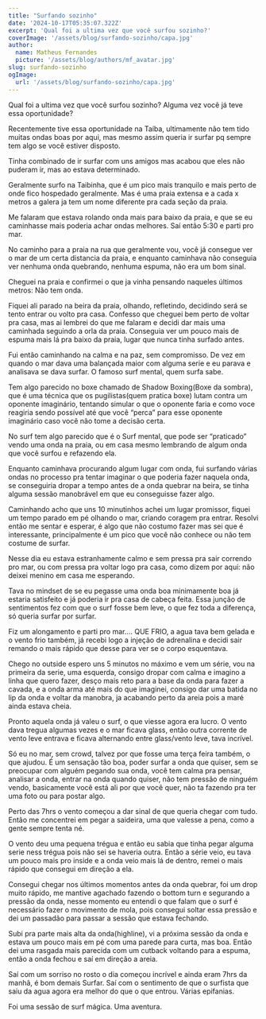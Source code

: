 ```yaml
---
title: "Surfando sozinho"
date: '2024-10-17T05:35:07.322Z'
excerpt: 'Qual foi a ultima vez que você surfou sozinho?'
coverImage: '/assets/blog/surfando-sozinho/capa.jpg'
author:
  name: Matheus Fernandes
  picture: '/assets/blog/authors/mf_avatar.jpg'
slug: surfando-sozinho
ogImage:
  url: '/assets/blog/surfando-sozinho/capa.jpg'
---
```


Qual foi a ultima vez que você surfou sozinho? Alguma vez você já teve essa oportunidade? 

Recentemente tive essa oportunidade na Taíba, ultimamente não tem tido muitas ondas boas por aqui, mas mesmo assim queria ir surfar pq sempre tem algo se você estiver disposto.

Tinha combinado de ir surfar com uns amigos mas acabou que eles não puderam ir, mas ao estava determinado. 

Geralmente surfo na Taibinha, que é um pico mais tranquilo e mais perto de onde fico hospedado geralmente. Mas é uma praia extensa e a cada x metros a galera ja tem um nome diferente pra cada seção da praia.

Me falaram que estava rolando onda mais para baixo da praia, e que se eu caminhasse mais poderia achar ondas melhores. Saí então 5:30 e parti pro mar.

No caminho para a praia na rua que geralmente vou, você já consegue ver o mar de um certa distancia da praia, e enquanto caminhava não conseguia ver nenhuma onda quebrando, nenhuma espuma, não era um bom sinal.

Cheguei na praia e confirmei o que ja vinha pensando naqueles últimos metros: Não tem onda.

Fiquei ali parado na beira da praia, olhando, refletindo, decidindo será se tento entrar ou volto pra casa. Confesso que cheguei bem perto de voltar pra casa, mas ai lembrei do que me falaram e decidi dar mais uma caminhada seguindo a orla da praia. Conseguia ver um pouco mais de espuma mais lá pra baixo da praia, lugar que nunca tinha surfado antes.

Fui então caminhando na calma e na paz, sem compromisso. De vez em quando o mar dava uma balançada maior com alguma serie e eu parava e analisava se dava surfar. O famoso surf mental, quem surfa sabe.

Tem algo parecido no boxe chamado de Shadow Boxing(Boxe da sombra), que é uma técnica que os pugilistas(quem pratica boxe) lutam contra um oponente imaginário, tentando simular o que o oponente faria e como voce reagiria sendo possível até que você “perca” para esse oponente imaginário caso você não tome a decisão certa.

No surf tem algo parecido que é o Surf mental, que pode ser “praticado” vendo uma onda na praia, ou em casa mesmo lembrando de algum onda que você surfou e refazendo ela.

Enquanto caminhava procurando algum lugar com onda, fui surfando várias ondas no processo pra tentar imaginar o que poderia fazer naquela onda, se conseguiria dropar a tempo antes de a onda quebrar na beira, se tinha alguma sessão manobrável em que eu conseguisse fazer algo.

Caminhando acho que uns 10 minutinhos achei um lugar promissor, fiquei um tempo parado em pé olhando o mar, criando coragem pra entrar. Resolvi então me sentar e esperar, é algo que não costumo fazer mas sei que é interessante, principalmente é um pico que você não conhece ou não tem costume de surfar.

Nesse dia eu estava estranhamente calmo e sem pressa pra sair correndo pro mar, ou com pressa pra voltar logo pra casa, como dizem por aqui: não deixei menino em casa me esperando. 

Tava no mindset de se eu pegasse uma onda boa minimamente boa já estaria satisfeito e já poderia ir pra casa de cabeça feita. Essa junção de sentimentos fez com que o surf fosse bem leve, o que fez toda a diferença, só queria surfar por surfar.

Fiz um alongamento e parti pro mar…. QUE FRIO, a agua tava bem gelada e o vento frio também, já recebi logo a injeção de adrenalina e decidi sair remando o mais rápido que desse para ver se o corpo esquentava.

Chego no outside espero uns 5 minutos no máximo e vem um série, vou na primeira da serie, uma esquerda, consigo dropar com calma e imagino a linha que quero fazer, desço mais reto para a base da onda para fazer a cavada, e a onda arma até mais do que imaginei, consigo dar uma batida no lip da onda e voltar da manobra, ja acabando perto da areia pois a maré ainda estava cheia.

Pronto aquela onda já valeu o surf,  o que viesse agora era lucro. O vento dava tregua algumas vezes e o mar ficava glass, então outra corrente de vento leve entrava e ficava alternando entre glass/vento leve, tava incrível.

Só eu no mar, sem crowd, talvez por que fosse uma terça feira também, o que ajudou. É um sensação tão boa, poder surfar a onda que quiser, sem se preocupar com alguém pegando sua onda, você tem calma pra pensar, analisar a onda, entrar na onda quando quiser, não tem pressão de ninguém vendo, basicamente você está ali por que você quer, não ta fazendo pra ter uma foto ou para postar algo.

Perto das 7hrs o vento começou a dar sinal de que queria chegar com tudo. Então me concentrei em pegar a saideira, uma que valesse a pena, como a gente sempre tenta né.

O vento deu uma pequena trégua e então eu sabia que tinha pegar alguma serie ness trégua pois não sei se haveria outra. Então a série veio, eu tava um pouco mais pro inside e a onda veio mais lá de dentro, remei o mais rápido que consegui em direção a ela.

Consegui chegar nos últimos momentos antes da onda quebrar, foi um drop muito rápido, me mantive agachado fazendo o bottom turn e segurando a pressão da onda, nesse momento eu entendi o que falam que o surf é necessário fazer o movimento de mola, pois consegui soltar essa pressão e dei um passadão para passar a sessão que estava fechando.

Subi pra parte mais alta da onda(highline), vi a próxima sessão da onda e estava um pouco mais em pé com uma parede para curta, mas boa. Então dei uma rasgada mais parecida com um cutback voltando para a espuma, então a onda fechou e saí em direção a areia.

Saí com um sorriso no rosto o dia começou incrível e ainda eram 7hrs da manhã, é bom demais Surfar. Saí com o sentimento de que o surfista que saiu da agua agora era melhor do que o que entrou. Várias epifanias.

Foi uma sessão de surf mágica. Uma aventura.  
